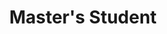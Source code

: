 ---
layout: default
categories: jekyll Memb

name: Diego M. Salgado Llamas
title: Master's Student
project:  Time-informed variational autoencoders for molecular simulation analysis
pic: Misc/blank # assumes in content/Images/
pic_suff: jpg
res-pic: Pubs/2020/MLST_Bozkurt_Rudzinski_2020/Fig
res-pic_suff: jpg
---